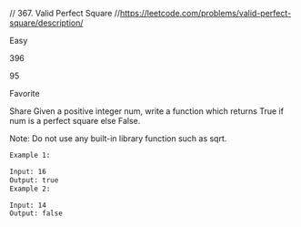 // 367. Valid Perfect Square
//https://leetcode.com/problems/valid-perfect-square/description/

Easy

396

95

Favorite

Share
Given a positive integer num, write a function which returns True if num is a perfect square else False.

Note: Do not use any built-in library function such as sqrt.

```html
Example 1:

Input: 16
Output: true
Example 2:

Input: 14
Output: false
```